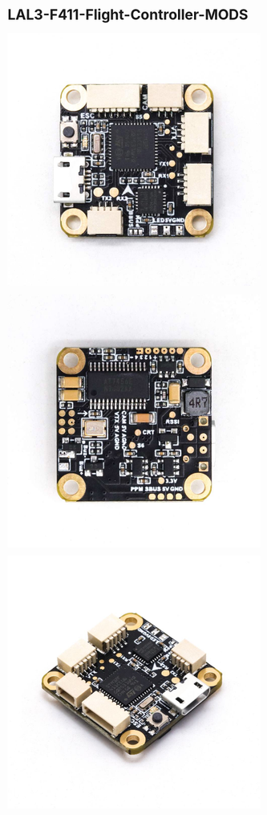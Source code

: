 # LAL3-F411-Flight-Controller-MODS

![My Remote Image](https://github.com/EonClaw/LAL3-F411-FC-MODS/blob/main/LAL3-FC/He71e95939ed44108818273dcc15e355cF.jpg?dl=0)

![My Remote Image](https://github.com/EonClaw/LAL3-F411-FC-MODS/blob/main/LAL3-FC/H8b78a745bad44d30b68c95223a2a5332z.jpg?dl=0)

![My Remote Image](https://github.com/EonClaw/LAL3-F411-FC-MODS/blob/main/LAL3-FC/H034b8a4531d140b694937a8187f04c9eG.jpg?dl=0)


